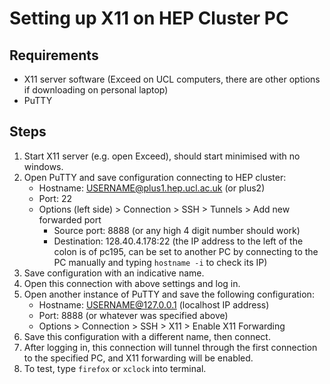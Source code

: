 # Setting up X11 on HEP Cluster PC

## Requirements
- X11 server software (Exceed on UCL computers, there are other options if downloading on personal laptop)
- PuTTY

## Steps
1) Start X11 server (e.g. open Exceed), should start minimised with no windows.
2) Open PuTTY and save configuration connecting to HEP cluster:
   - Hostname: USERNAME@plus1.hep.ucl.ac.uk (or plus2) 
   - Port: 22
   - Options (left side) > Connection > SSH > Tunnels > Add new forwarded port
     - Source port: 8888 (or any high 4 digit number should work)
     - Destination: 128.40.4.178:22 (the IP address to the left of the colon is of pc195, can be set to another PC by connecting to the PC manually and typing `hostname -i` to check its IP)
3) Save configuration with an indicative name.
4) Open this connection with above settings and log in.
5) Open another instance of PuTTY and save the following configuration:
   - Hostname: USERNAME@127.0.0.1 (localhost IP address)
   - Port: 8888 (or whatever was specified above)
   - Options > Connection > SSH > X11 > Enable X11 Forwarding
6) Save this configuration with a different name, then connect.
7) After logging in, this connection will tunnel through the first connection to the specified PC, and X11 forwarding will be enabled.
8) To test, type `firefox` or `xclock` into terminal.
